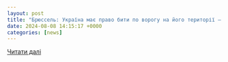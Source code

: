 ```yaml
---
layout: post
title: "Брюссель: Україна має право бити по ворогу на його території – DW – 08.08.2024"
date: 2024-08-08 14:15:17 +0000
categories: [news]
---
```


[Читати далі](https://www.dw.com/uk/brussel-ukraina-mae-pravo-biti-po-vorogu-na-jogo-teritorii/a-69889155)
